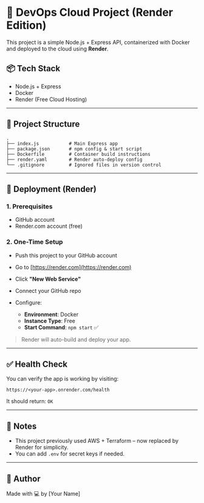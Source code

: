 # 🚀 DevOps Cloud Project (Render Edition)

This project is a simple Node.js + Express API, containerized with Docker and deployed to the cloud using **Render**.

## 📦 Tech Stack

- Node.js + Express
- Docker
- Render (Free Cloud Hosting)

---

## 📁 Project Structure

```
.
├── index.js           # Main Express app
├── package.json       # npm config & start script
├── Dockerfile         # Container build instructions
├── render.yaml        # Render auto-deploy config
└── .gitignore         # Ignored files in version control
```

---

## 🚀 Deployment (Render)

### 1. Prerequisites

- GitHub account
- Render.com account (free)

### 2. One-Time Setup

- Push this project to your GitHub account
- Go to [https://render.com](https://render.com)
- Click **"New Web Service"**
- Connect your GitHub repo
- Configure:

  - **Environment**: Docker
  - **Instance Type**: Free
  - **Start Command**: `npm start` ✅

> Render will auto-build and deploy your app.

---

## ✅ Health Check

You can verify the app is working by visiting:

```
https://<your-app>.onrender.com/health
```

It should return: `OK`

---

## 🧾 Notes

- This project previously used AWS + Terraform – now replaced by Render for simplicity.
- You can add `.env` for secret keys if needed.

---

## 🧠 Author

Made with 💻 by [Your Name]